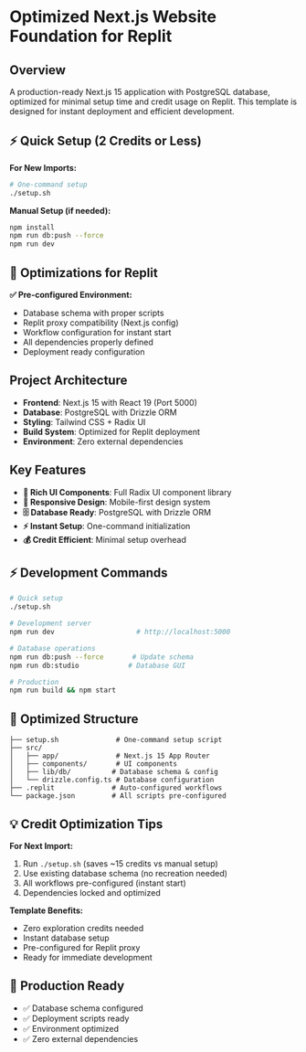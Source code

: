 # Optimized Next.js Website Foundation for Replit

## Overview
A production-ready Next.js 15 application with PostgreSQL database, optimized for minimal setup time and credit usage on Replit. This template is designed for instant deployment and efficient development.

## ⚡ Quick Setup (2 Credits or Less)
**For New Imports:**
```bash
# One-command setup
./setup.sh
```

**Manual Setup (if needed):**
```bash
npm install
npm run db:push --force
npm run dev
```

## 🎯 Optimizations for Replit
**✅ Pre-configured Environment:**
- Database schema with proper scripts
- Replit proxy compatibility (Next.js config)
- Workflow configuration for instant start
- All dependencies properly defined
- Deployment ready configuration

## Project Architecture
- **Frontend**: Next.js 15 with React 19 (Port 5000)
- **Database**: PostgreSQL with Drizzle ORM
- **Styling**: Tailwind CSS + Radix UI
- **Build System**: Optimized for Replit deployment
- **Environment**: Zero external dependencies

## Key Features
- **🎨 Rich UI Components**: Full Radix UI component library
- **📱 Responsive Design**: Mobile-first design system  
- **🗄️ Database Ready**: PostgreSQL with Drizzle ORM
- **⚡ Instant Setup**: One-command initialization
- **💰 Credit Efficient**: Minimal setup overhead

## ⚡ Development Commands
```bash
# Quick setup
./setup.sh

# Development server  
npm run dev                    # http://localhost:5000

# Database operations
npm run db:push --force       # Update schema
npm run db:studio            # Database GUI

# Production
npm run build && npm start
```

## 📁 Optimized Structure
```
├── setup.sh              # One-command setup script
├── src/
│   ├── app/              # Next.js 15 App Router
│   ├── components/       # UI components
│   ├── lib/db/          # Database schema & config
│   └── drizzle.config.ts # Database configuration
├── .replit              # Auto-configured workflows
└── package.json         # All scripts pre-configured
```

## 💡 Credit Optimization Tips
**For Next Import:**
1. Run `./setup.sh` (saves ~15 credits vs manual setup)
2. Use existing database schema (no recreation needed)
3. All workflows pre-configured (instant start)
4. Dependencies locked and optimized

**Template Benefits:**
- Zero exploration credits needed
- Instant database setup
- Pre-configured for Replit proxy  
- Ready for immediate development

## 🚀 Production Ready
- ✅ Database schema configured
- ✅ Deployment scripts ready
- ✅ Environment optimized  
- ✅ Zero external dependencies